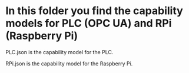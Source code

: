 # In this folder you find the capability models for PLC (OPC UA) and RPi (Raspberry Pi)

PLC.json is the capability model for the PLC.

RPi.json is the capability model for the Raspberry Pi.
